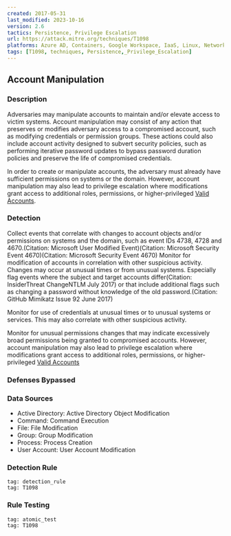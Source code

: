 ```yaml
---
created: 2017-05-31
last_modified: 2023-10-16
version: 2.6
tactics: Persistence, Privilege Escalation
url: https://attack.mitre.org/techniques/T1098
platforms: Azure AD, Containers, Google Workspace, IaaS, Linux, Network, Office 365, SaaS, Windows, macOS
tags: [T1098, techniques, Persistence,_Privilege_Escalation]
---
```


## Account Manipulation

### Description

Adversaries may manipulate accounts to maintain and/or elevate access to victim systems. Account manipulation may consist of any action that preserves or modifies adversary access to a compromised account, such as modifying credentials or permission groups. These actions could also include account activity designed to subvert security policies, such as performing iterative password updates to bypass password duration policies and preserve the life of compromised credentials. 

In order to create or manipulate accounts, the adversary must already have sufficient permissions on systems or the domain. However, account manipulation may also lead to privilege escalation where modifications grant access to additional roles, permissions, or higher-privileged [Valid Accounts](https://attack.mitre.org/techniques/T1078).

### Detection

Collect events that correlate with changes to account objects and/or permissions on systems and the domain, such as event IDs 4738, 4728 and 4670.(Citation: Microsoft User Modified Event)(Citation: Microsoft Security Event 4670)(Citation: Microsoft Security Event 4670) Monitor for modification of accounts in correlation with other suspicious activity. Changes may occur at unusual times or from unusual systems. Especially flag events where the subject and target accounts differ(Citation: InsiderThreat ChangeNTLM July 2017) or that include additional flags such as changing a password without knowledge of the old password.(Citation: GitHub Mimikatz Issue 92 June 2017)

Monitor for use of credentials at unusual times or to unusual systems or services. This may also correlate with other suspicious activity.

Monitor for unusual permissions changes that may indicate excessively broad permissions being granted to compromised accounts. However, account manipulation may also lead to privilege escalation where modifications grant access to additional roles, permissions, or higher-privileged [Valid Accounts](https://attack.mitre.org/techniques/T1078)

### Defenses Bypassed



### Data Sources

  - Active Directory: Active Directory Object Modification
  -  Command: Command Execution
  -  File: File Modification
  -  Group: Group Modification
  -  Process: Process Creation
  -  User Account: User Account Modification
### Detection Rule

```query
tag: detection_rule
tag: T1098
```

### Rule Testing

```query
tag: atomic_test
tag: T1098
```
